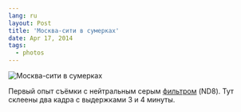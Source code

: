 ```yaml
---
lang: ru
layout: Post
title: 'Москва-сити в сумерках'
date: Apr 17, 2014
tags:
  - photos
---
```


![Москва-сити в сумерках](photo://1249)

Первый опыт съёмки с нейтральным серым [фильтром](http://instagram.com/p/lu0axUwhhE/) (ND8). Тут склеены два кадра с выдержками 3 и 4 минуты.
